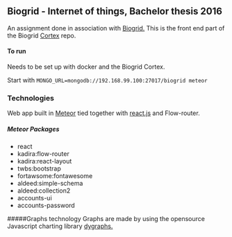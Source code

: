 ## Biogrid - Internet of things, Bachelor thesis 2016

An assignment done in association with [Biogrid.](http://www.biogrid.no)
This is the front end part of the Biogrid [Cortex](https://github.com/BiogridCortex) repo.

#### To run
Needs to be set up with docker and the Biogrid Cortex.

Start with `MONGO_URL=mongodb://192.168.99.100:27017/biogrid meteor`

### Technologies
Web app built in [Meteor](https://www.meteor.com/)  tied together with [react.js](https://facebook.github.io/react/) and Flow-router.

##### Meteor Packages
* react
* kadira:flow-router
* kadira:react-layout
* twbs:bootstrap
* fortawsome:fontawesome
* aldeed:simple-schema
* aldeed:collection2
* accounts-ui 
* accounts-password


#####Graphs technology
Graphs are made by using the opensource Javascript charting library [dygraphs.](http://dygraphs.com/)
